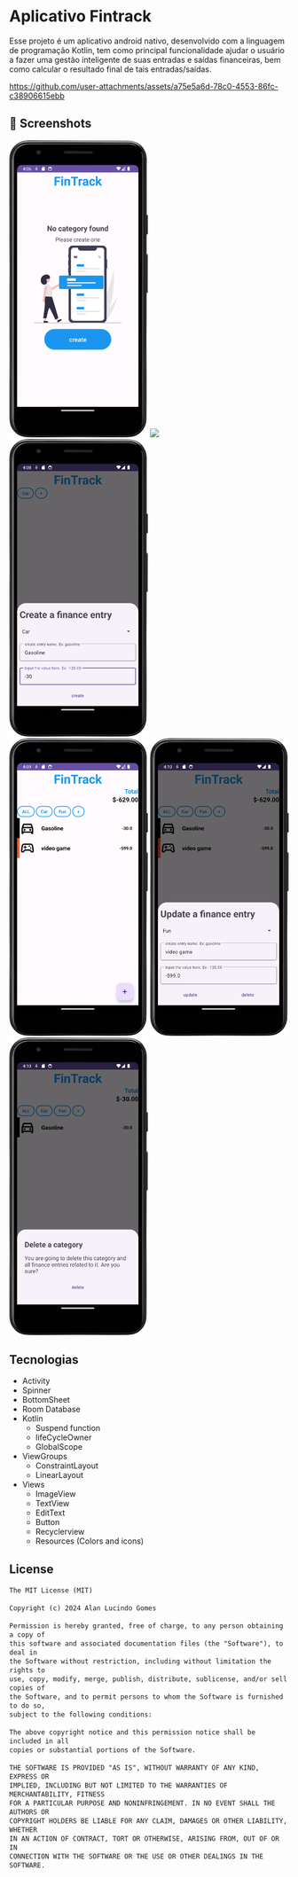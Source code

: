 # Aplicativo Fintrack
Esse projeto é um aplicativo android nativo, desenvolvido com a linguagem de programação Kotlin, tem como principal funcionalidade ajudar o usuário a fazer uma gestão inteligente de suas entradas e saídas financeiras, bem como calcular o resultado final de tais entradas/saídas.

https://github.com/user-attachments/assets/a75e5a6d-78c0-4553-86fc-c38906615ebb
## :camera_flash: Screenshots
<p float="left">
  <img src="https://github.com/alanliongar/Des4_FinTrack_00/blob/main/Screenshots/Screenshot_20240909_130648.png" width="250" />
  <img src="https://github.com/user-attachments/assets/a75e5a6d-78c0-4553-86fc-c38906615ebb" width="250" /> 
  <img src="https://github.com/alanliongar/Des4_FinTrack_00/blob/main/Screenshots/Screenshot_20240909_130816.png" width="250" /> 
  <br>
  <img src="https://github.com/alanliongar/Des4_FinTrack_00/blob/main/Screenshots/Screenshot_20240909_130957.png" width="250" /> 
  <img src="https://github.com/alanliongar/Des4_FinTrack_00/blob/main/Screenshots/Screenshot_20240909_131028.png" width="250" /> 
  <img src="https://github.com/alanliongar/Des4_FinTrack_00/blob/main/Screenshots/Screenshot_20240909_131041.png" width="250" /> 
</p>

## Tecnologias
- Activity
- Spinner
- BottomSheet
- Room Database
- Kotlin
  - Suspend function
  - lifeCycleOwner
  - GlobalScope
- ViewGroups
  - ConstraintLayout
  - LinearLayout
- Views
  - ImageView
  - TextView
  - EditText
  - Button
  - Recyclerview
  - Resources (Colors and icons)

## License
```
The MIT License (MIT)

Copyright (c) 2024 Alan Lucindo Gomes

Permission is hereby granted, free of charge, to any person obtaining a copy of
this software and associated documentation files (the "Software"), to deal in
the Software without restriction, including without limitation the rights to
use, copy, modify, merge, publish, distribute, sublicense, and/or sell copies of
the Software, and to permit persons to whom the Software is furnished to do so,
subject to the following conditions:

The above copyright notice and this permission notice shall be included in all
copies or substantial portions of the Software.

THE SOFTWARE IS PROVIDED "AS IS", WITHOUT WARRANTY OF ANY KIND, EXPRESS OR
IMPLIED, INCLUDING BUT NOT LIMITED TO THE WARRANTIES OF MERCHANTABILITY, FITNESS
FOR A PARTICULAR PURPOSE AND NONINFRINGEMENT. IN NO EVENT SHALL THE AUTHORS OR
COPYRIGHT HOLDERS BE LIABLE FOR ANY CLAIM, DAMAGES OR OTHER LIABILITY, WHETHER
IN AN ACTION OF CONTRACT, TORT OR OTHERWISE, ARISING FROM, OUT OF OR IN
CONNECTION WITH THE SOFTWARE OR THE USE OR OTHER DEALINGS IN THE SOFTWARE.
